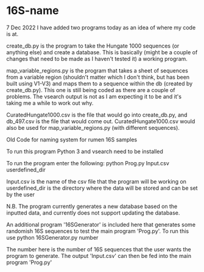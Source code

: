 # 16S-name
7 Dec 2022
I have added two programs today as an idea of where my code is at.

create_db.py is the program to take the Hungate 1000 sequences (or anything else) and create a database.
This is basically (might be a couple of changes that need to be made as I haven't tested it) a working program.

map_variable_regions.py is the program that takes a sheet of sequences from a variable region (shouldn't matter which I don't think, but has been built using V1-V3) and maps them to a sequence within the db (created by create_db.py). This one is still being coded as there are a couple of problems. The vsearch output is not as I am expecting it to be and it's taking me a while to work out why.

CuratedHungate1000.csv is the file that would go into create_db.py, and db_497.csv is the file that would come out. CuratedHungate1000.csv would also be used for map_variable_regions.py (with different sequences). 


Old
Code for naming system for rumen 16S samples

To run this program Python 3 and vsearch need to be installed

To run the program enter the following:
python Prog.py Input.csv userdefined_dir

Input.csv is the name of the csv file that the program will be working on
userdefined_dir is the directory where the data will be stored and can be set by the user

N.B. The program currently generates a new database based on the inputted data, and currently does not support updating the database.

An additional program '16SGenerator' is included here that generates some randomish 16S sequences to test the main program 'Prog.py'.
To run this use 
python 16SGenerator.py number

The number here is the number of 16S sequences that the user wants the program to generate.
The output 'Input.csv' can then be fed into the main program 'Prog.py'
